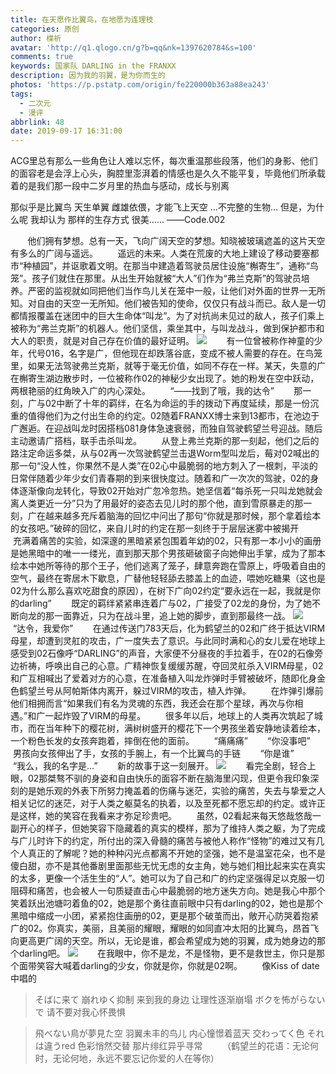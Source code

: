```yaml
---
title: 在天愿作比翼鸟，在地愿为连理枝
categories: 原创
author: 楪祈
avatar: 'http://q1.qlogo.cn/g?b=qq&nk=1397620784&s=100'
comments: true
keywords: 国家队 DARLING in the FRANXX
description: 因为我的羽翼，是为你而生的
photos: 'https://p.pstatp.com/origin/fe220000b363a88ea243'
tags:
  - 二次元
  - 漫评
abbrlink: 48
date: 2019-09-17 16:31:00
---
```

<!--markdown--> ACG里总有那么一些角色让人难以忘怀，每次重温那些段落，他们的身影、他们的面容老是会浮上心头，胸腔里澎湃着的情感也是久久不能平复，毕竟他们所承载着的是我们那一段中二岁月里的热血与感动，成长与别离

那似乎是比翼鸟
天生单翼
雌雄依偎，才能飞上天空
…不完整的生物…
但是，为什么呢
我却认为
那样的生存方式
很美……
——Code.002

&#160; &#160; &#160; &#160;他们拥有梦想。总有一天，飞向广阔天空的梦想。知晓被玻璃遮盖的这片天空有多么的广阔与遥远。
&#160; &#160; &#160; &#160;遥远的未来。人类在荒废的大地上建设了移动要塞都市“种植园”，并讴歌着文明。在那当中建造着驾驶员居住设施“槲寄生”，通称“鸟笼”。孩子们就住在那里。从出生开始就被“大人”们作为“弗兰克斯”的驾驶员培养。严密的监视就如同把他们当作鸟儿关在笼中一般，让他们对外面的世界一无所知。对自由的天空一无所知。他们被告知的使命，仅仅只有战斗而已。敌人是一切都情报覆盖在迷团中的巨大生命体“叫龙”。为了对抗尚未见过的敌人，孩子们乘上被称为“弗兰克斯”的机器人。他们坚信，乘坐其中，与叫龙战斗，做到保护都市和大人的职责，就是对自己存在价值的最好证明。
![][1]
&#160; &#160; &#160; &#160;有一位曾被称作神童的少年，代号016，名字是广，但他现在却跌落谷底，变成不被人需要的存在。在鸟笼里，如果无法驾驶弗兰克斯，就等于毫无价值，如同不存在一样。某天，失意的广在槲寄生湖边散步时，一位被称作02的神秘少女出现了。她的粉发在空中跃动，两根艳丽的红角映入广的内心深处。
&#160; &#160; &#160; &#160;“——找到了哦，我的达令”
&#160; &#160; &#160; &#160;那一刻，广与02中断了十年的羁绊，在名为命运的手的拨动下再度延续，那是一份沉重的值得他们为之付出生命的约定。02随着FRANXX博士来到13都市，在池边于广邂逅。在迎战叫龙时因搭档081身体急速衰弱，而独自驾驶鹤望兰号迎战。随后主动邀请广搭档，联手击杀叫龙。
&#160; &#160; &#160; &#160;从登上弗兰克斯的那一刻起，他们之后的路注定命运多桀，从与02再一次驾驶鹤望兰击退Worm型叫龙后，莓对02喊出的那一句“没人性，你果然不是人类”在02心中最脆弱的地方刺入了一根刺，平淡的日常伴随着少年少女们青春期的到来很快度过。随着和广一次次的驾驶，02的身体逐渐像向龙转化，导致02开始对广忽冷忽热。她坚信着“每杀死一只叫龙她就会离人类更近一分”只为了用最好的姿态去见儿时的那个他，直到雪原暴走的那一刻，广在越来越多充斥着脑海的回忆中问出了那句“你就是那时候，那个拿着绘本的女孩吧。”破碎的回忆，来自儿时的约定在那一刻终于于层层迷雾中被揭开
&#160; &#160; &#160; &#160;充满着痛苦的实验，如深邃的黑暗紧紧包围着年幼的02，只有那一本小小的画册是她黑暗中的唯一一缕光，直到那天那个男孩砸破窗子向她伸出手掌，成为了那本绘本中她所等待的那个王子，他们逃离了笼子，肆意奔跑在雪原上，呼吸着自由的空气，最终在寄居木下歇息，广替他轻轻舔去膝盖上的血迹，喂她吃糖果（这也是02为什么那么喜欢吃甜食的原因），在树下广向02约定“要永远在一起，我就是你的darling”
&#160; &#160; &#160; &#160;既定的羁绊紧紧串连着广与02，广接受了02龙的身份，为了她不断向龙的那一面靠近，只为在战斗里，追上她的脚步，直到那最终一战。
![][2]
&#160; &#160; &#160; &#160;“达令，我爱你”
&#160; &#160; &#160; &#160;在通过传送门783天后，化为鹤望兰的02和广终于抵达VIRM母星，却遭到灵舡的攻击，广一度失去了意识。与此同时满和心的女儿爱在地球上感受到02石像呼“DARLING”的声音，大家便不分昼夜的手拉着手，在02的石像旁边祈祷，呼唤出自己的心意。广精神恢复缓缓苏醒，夺回灵舡杀入VIRM母星，02和广互相喊出了爱着对方的心意，在准备植入叫龙炸弹时手臂被破坏，随即化身金色鹤望兰号从阿帕斯体内离开，躲过VIRM的攻击，植入炸弹。
&#160; &#160; &#160; &#160;在炸弹引爆前他们相拥而言“如果我们有名为灵魂的东西，我还会在那个星球，再次与你相遇。”和广一起炸毁了VIRM的母星。
&#160; &#160; &#160; &#160;很多年以后，地球上的人类再次筑起了城市，而在当年种下的樱花树，满树树盛开的樱花下一个男孩坐着安静地读着绘本，一个粉色长发的女孩奔跑着，摔倒在他的面前。
&#160; &#160; &#160; &#160;“痛痛痛”
&#160; &#160; &#160; &#160;“你没事吧”
&#160; &#160; &#160; &#160;男孩向女孩伸出了手，女孩的手腕上，有一个比翼鸟的手链
&#160; &#160; &#160; &#160;“你是谁”
&#160; &#160; &#160; &#160;“我么，我的名字是…”
&#160; &#160; &#160; &#160;新的故事于这一刻展开。
![][3]
&#160; &#160; &#160; &#160;看完全剧，轻合上眼，02那桀骜不驯的身姿和自由快乐的面容不断在脑海里闪现，但更令我印象深刻的是她乐观的外表下所努力掩盖着的伤痛与迷茫，实验的痛苦，失去与挚爱之人相关记忆的迷茫，对于人类之躯莫名的执着，以及至死都不愿忘却的约定。或许正是这样，她的笑容在我看来才弥足珍贵吧。
&#160; &#160; &#160; &#160;虽然，02看起来每天悠哉悠哉一副开心的样子，但她笑容下隐藏着的真实的模样，那为了维持人类之躯，为了完成与广儿时许下的约定，所付出的深入骨髓的痛苦与被他人称作“怪物”的难过又有几个人真正的了解呢？她的种种闪光点都离不开她的坚强，她不是温室花朵，也不是傻白甜，亦不是其他番剧里面那些无忧无虑的女主角，她与她们相比起来实在真实的太多，更像一个活生生的“人”。她可以为了自己和广的约定坚强得足以克服一切阻碍和痛苦，也会被人一句质疑直击心中最脆弱的地方迷失方向。她是我心中那个笑着跃出池塘叼着鱼的02，她是那个勇往直前眼中只有darling的02，她也是那个黑暗中缩成一小团，紧紧抱住画册的02，更是那个破茧而出，敞开心防哭着抱紧广的02。你真实，美丽，且美丽的耀眼，耀眼的如同直冲太阳的比翼鸟，昂首飞向更高更广阔的天空。所以，无论是谁，都会希望成为她的羽翼，成为她身边的那个darling吧。
![][4]
&#160; &#160; &#160; &#160;在我眼中，你不是龙，不是怪物，更不是救世主，你只是那个面带笑容大喊着darling的少女，你就是你，你就是02啊。
&#160; &#160; &#160; &#160;像Kiss of date中唱的
>そばに来て 崩れゆく抑制
>来到我的身边 让理性逐渐崩塌
>ボクを怖がらないで
>请不要对我心怀畏惧

>飛べない鳥が夢見た空
>羽翼未丰的鸟儿 内心憧憬着蓝天
>交わってく色 それは違うred
>色彩悄然交替 那片绯红异乎寻常
&#160; &#160; &#160; &#160;（鹤望兰的花语：无论何时，无论何地，永远不要忘记你爱的人在等你）

  [1]:https://ae01.alicdn.com/kf/H8e2bf9da44f64b949f543679793691edI.jpg
  [2]:https://ae01.alicdn.com/kf/H4f0e6adbe0d0485fb01ab4f6eadf22abv.jpg
  [3]:https://ae01.alicdn.com/kf/H8e74ce21547a4ecebecca2be689a82c79.png
  [4]:https://ae01.alicdn.com/kf/H55f35b89ce7d4cf4a13ed680c74b785dk.jpg